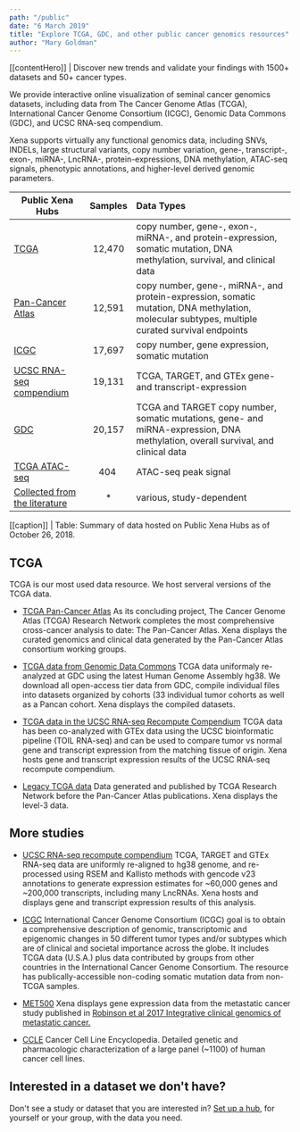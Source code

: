 ```yaml
---
path: "/public"
date: "6 March 2019"
title: "Explore TCGA, GDC, and other public cancer genomics resources"
author: "Mary Goldman"
---
```


[[contentHero]]
| Discover new trends and validate your findings with 1500+ datasets and 50+ cancer types.

We provide interactive online visualization of seminal cancer genomics datasets, including data from The Cancer Genome Atlas (TCGA), International Cancer Genome Consortium (ICGC), Genomic Data Commons (GDC), and UCSC RNA-seq compendium. 

Xena supports virtually any functional genomics data, including SNVs, INDELs, large structural variants, copy number variation, gene-, transcript-, exon-, miRNA-, LncRNA-, protein-expressions, DNA methylation, ATAC-seq signals, phenotypic annotations, and higher-level derived genomic parameters.


| Public Xena Hubs | Samples | Data Types |
|-----------------------|:-------:|:-----------|
| [TCGA](https://tcga.xenahubs.net)                   | 12,470 | copy number, gene-, exon-, miRNA-, and protein-expression, somatic mutation, DNA methylation, survival, and clinical data |
| [Pan-Cancer Atlas](https://pancanatlas.xenahubs.net)| 12,591 | copy number, gene-, miRNA-, and protein-expression, somatic mutation, DNA methylation, molecular subtypes, multiple curated survival endpoints |
| [ICGC](https://icga.xenahubs.net)                  | 17,697 | copy number, gene expression, somatic mutation |
| [UCSC RNA-seq compendium](https://toil.xenahubs.net)| 19,131 | TCGA, TARGET, and GTEx gene- and transcript-expression |
| [GDC](https://gdc.xenahubs.net)                     | 20,157 | TCGA and TARGET copy number, somatic mutations, gene- and miRNA-expression, DNA methylation, overall survival, and clinical data |
| [TCGA ATAC-seq](https://atacseq.xenahubs.net)         | 404    | ATAC-seq peak signal |
| [Collected from the literature](https://ucscpublic.xenahubs.net)| * | various, study-dependent |

[[caption]]
| Table: Summary of data hosted on Public Xena Hubs as of October 26, 2018.

## TCGA
TCGA is our most used data resource. We host serveral versions of the TCGA data.
- [TCGA Pan-Cancer Atlas](https://pancanatlas.xenahubs.net) As its concluding project, The Cancer Genome Atlas (TCGA) Research Network completes the most comprehensive cross-cancer analysis to date: The Pan-Cancer Atlas. Xena displays the curated genomics and clinical data generated by the Pan-Cancer Atlas consortium working groups.

- [TCGA data from Genomic Data Commons](https://gdc.xenahubs.net) TCGA data uniformaly re-analyzed at GDC using the latest Human Genome Assembly hg38. We download all open-access tier data from GDC, compile individual files into datasets organized by cohorts (33 individual tumor cohorts as well as a Pancan cohort. Xena displays the compiled datasets.

- [TCGA data in the UCSC RNA-seq Recompute Compendium](https://toil.xenahubs.net) TCGA data has been co-analyzed with GTEx data using the UCSC bioinformatic pipeline (TOIL RNA-seq) and can be used to compare tumor vs normal gene and transcript expression from the matching tissue of origin. Xena hosts gene and transcript expression results of the UCSC RNA-seq recompute compendium.

- [Legacy TCGA data](https://tcga.xenahubs.net) Data generated and published by TCGA Research Network before the Pan-Cancer Atlas publications. Xena displays the level-3 data.

## More studies
- [UCSC RNA-seq recompute compendium](https://toil.xenahubs.net) TCGA, TARGET and GTEx RNA-seq data are uniformly re-aligned to hg38 genome, and re-processed using RSEM and Kallisto methods with gencode v23 annotations to generate expression estimates for ~60,000 genes and ~200,000 transcripts, including many LncRNAs. Xena hosts and displays gene and transcript expression results of this analysis.

- [ICGC](https://icgc.xenahubs.net) International Cancer Genome Consortium (ICGC) goal is to obtain a comprehensive description of genomic, transcriptomic and epigenomic changes in 50 different tumor types and/or subtypes which are of clinical and societal importance across the globe. It includes TCGA data (U.S.A.) plus data contributed by groups from other countries in the International Cancer Genome Consortium. The resource has publically-accessible non-coding somatic mutation data from non-TCGA samples.

- [MET500](https://xenabrowser.net/datapages/?cohort=MET500%20(expression%20centric)) Xena displays gene expression data from the metastatic cancer study published in [Robinson et al 2017 Integrative clinical genomics of metastatic cancer.](https://www.ncbi.nlm.nih.gov/pubmed/28783718)

- [CCLE](https://xenabrowser.net/datapages/?cohort=Cancer%20Cell%20Line%20Encyclopedia%20(CCLE)) Cancer Cell Line Encyclopedia. Detailed genetic and pharmacologic characterization of a large panel (~1100) of human cancer cell lines.

## Interested in a dataset we don't have?
Don't see a study or dataset that you are interested in? [Set up a hub](./private), for yourself or your group, with the data you need.

